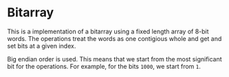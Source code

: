 # Bitarray

This is a implementation of a bitarray using a fixed length array of 8-bit words.
The operations treat the words as one contigious whole and get and set bits at a
given index.

Big endian order is used. This means that we start from the most significant
bit for the operations. For example, for the bits `1000`, we start from `1`.
